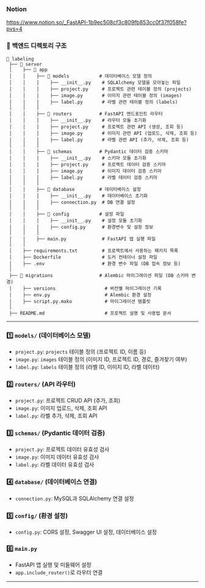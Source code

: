 ### **Notion** 
https://www.notion.so/_FastAPI-1b9ec508cf3c809fb853cc0f37f058fe?pvs=4

### 📁 **백엔드 디렉토리 구조**  

```
📂 labeling
 ├── 📂 server
 │    ├── 📂 app
 │    │    ├── 📂 models           # 데이터베이스 모델 정의
 │    │    │    ├── __init__.py    # SQLAlchemy 모델을 모아놓는 파일
 │    │    │    ├── project.py     # 프로젝트 관련 테이블 정의 (projects)
 │    │    │    ├── image.py       # 이미지 관련 테이블 정의 (images)
 │    │    │    ├── label.py       # 라벨 관련 테이블 정의 (labels)
 │    │    │    
 │    │    ├── 📂 routers          # FastAPI 엔드포인트 라우터
 │    │    │    ├── __init__.py    # 라우터 모듈 초기화
 │    │    │    ├── project.py     # 프로젝트 관련 API (생성, 조회 등)
 │    │    │    ├── image.py       # 이미지 관련 API (업로드, 삭제, 조회 등)
 │    │    │    ├── label.py       # 라벨 관련 API (추가, 삭제, 조회 등)
 │    │    │    
 │    │    ├── 📂 schemas          # Pydantic 데이터 검증 스키마
 │    │    │    ├── __init__.py    # 스키마 모듈 초기화
 │    │    │    ├── project.py     # 프로젝트 데이터 검증 스키마
 │    │    │    ├── image.py       # 이미지 데이터 검증 스키마
 │    │    │    ├── label.py       # 라벨 데이터 검증 스키마
 │    │    │    
 │    │    ├── 📂 database         # 데이터베이스 설정
 │    │    │    ├── __init__.py    # 데이터베이스 초기화
 │    │    │    ├── connection.py  # DB 연결 설정
 │    │    │    
 │    │    ├── 📂 config           # 설정 파일
 │    │    │    ├── __init__.py    # 설정 모듈 초기화
 │    │    │    ├── config.py      # 환경변수 및 설정 정보
 │    │    │    
 │    │    ├── main.py             # FastAPI 앱 실행 파일
 │    │    
 │    ├── requirements.txt         # 프로젝트에서 사용하는 패키지 목록
 │    ├── Dockerfile               # 도커 컨테이너 설정 파일
 │    ├── .env                     # 환경 변수 파일 (DB 접속 정보 등)
 │
 ├── 📂 migrations                 # Alembic 마이그레이션 파일 (DB 스키마 변경)
 │    ├── versions                  # 버전별 마이그레이션 기록
 │    ├── env.py                    # Alembic 환경 설정
 │    ├── script.py.mako            # 마이그레이션 템플릿
 │
 ├── README.md                      # 프로젝트 설명 및 사용법 문서
```

---

### **1️⃣ `models/` (데이터베이스 모델)**
- `project.py`: `projects` 테이블 정의 (프로젝트 ID, 이름 등)
- `image.py`: `images` 테이블 정의 (이미지 ID, 프로젝트 ID, 경로, 즐겨찾기 여부)
- `label.py`: `labels` 테이블 정의 (라벨 ID, 이미지 ID, 라벨 데이터)

### **2️⃣ `routers/` (API 라우터)**
- `project.py`: 프로젝트 CRUD API (추가, 조회)
- `image.py`: 이미지 업로드, 삭제, 조회 API
- `label.py`: 라벨 추가, 삭제, 조회 API

### **3️⃣ `schemas/` (Pydantic 데이터 검증)**
- `project.py`: 프로젝트 데이터 유효성 검사
- `image.py`: 이미지 데이터 유효성 검사
- `label.py`: 라벨 데이터 유효성 검사

### **4️⃣ `database/` (데이터베이스 연결)**
- `connection.py`: MySQL과 SQLAlchemy 연결 설정

### **5️⃣ `config/` (환경 설정)**
- `config.py`: CORS 설정, Swagger UI 설정, 데이터베이스 설정

### **6️⃣ `main.py`**
- FastAPI 앱 실행 및 미들웨어 설정
- `app.include_router()`로 라우터 연결

---

 

